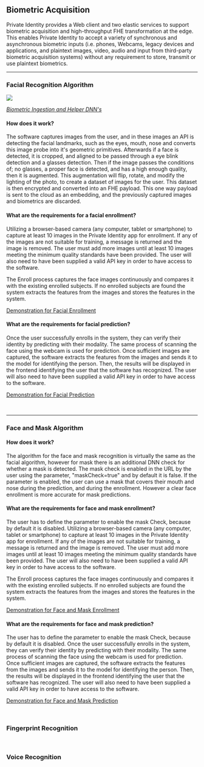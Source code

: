 ## Biometric Acquisition

Private Identity provides a Web client and two elastic services to support biometric acquisition and high-throughput FHE transformation at the edge. This enables Private Identity to accept a variety of synchronous and asynchronous biometric inputs (i.e. phones, Webcams, legacy devices and applications, and plaintext images, video, audio and input from third-party biometric acquisition systems) without any requirement to store, transmit or use plaintext biometrics.

***

### Facial Recognition Algorithm

![](https://github.com/openinfer/PrivateIdentity/blob/master/images/White%20Paper%20(8).png)

[_Biometric Ingestion and Helper DNN's_](https://github.com/openinfer/PrivateIdentity/wiki/Biometric-Ingestion-and-Helper-DNNs)

#### How does it work?



The software captures images from the user, and in these images an API is detecting the facial landmarks, such as the eyes, mouth, nose and converts this image probe into it's geometric primitives. Afterwards if a face is detected, it is cropped, and aligned to be passed through a eye blink detection and a glasses detection. Then if the image passes the conditions of; no glasses, a proper face is detected, and has a high enough quality, then it is augmented. This augmentation will flip, rotate, and modify the lighting of the photo, to create a dataset of images for the user. This dataset is then encrypted and converted into an FHE payload. This one way payload is sent to the cloud as an embedding, and the previously captured images and biometrics are discarded. 

#### What are the requirements for a facial enrollment?

Utilizing a browser-based camera (any computer, tablet or smartphone) to capture at least 10 images in the Private Identity app for enrollment. If any of the images are not suitable for training, a message is returned and the image is removed. The user must add more images until at least 10 images meeting the minimum quality standards have been provided. The user will also need to have been supplied a valid API key in order to have access to the software.

The Enroll process captures the face images continuously and compares it with the existing enrolled subjects. If no enrolled subjects are found the system extracts the features from the images and stores the features in the system.

[Demonstration for Facial Enrollment](https://youtu.be/_MxgytMoMus)

#### What are the requirements for facial prediction?

Once the user successfully enrolls in the system, they can verify their identity by predicting with their modality. The same process of scanning the face using the webcam is used for prediction. Once sufficient images are captured, the software extracts the features from the images and sends it to the model for identifying the person. Then, the results will be displayed in the frontend identifying the user that the software has recognized. The user will also need to have been supplied a valid API key in order to have access to the software.

[Demonstration for Facial Prediction](https://youtu.be/lfaCKwHxgUM)

</br>

***

### Face and Mask Algorithm 

#### How does it work?

The algorithm for the face and mask recognition is virtually the same as the facial algorithm, however for mask there is an additional DNN check for whether a mask is detected. The mask check is enabled in the URL by the user using the parameter, "maskCheck=true" and by default it is false. If the parameter is enabled, the user can use a mask that covers their mouth and nose during the prediction, and during the enrollment. However a clear face enrollment is more accurate for mask predictions. 

#### What are the requirements for face and mask enrollment?

The user has to define the parameter to enable the mask Check, because by default it is disabled. Utilizing a browser-based camera (any computer, tablet or smartphone) to capture at least 10 images in the Private Identity app for enrollment. If any of the images are not suitable for training, a message is returned and the image is removed. The user must add more images until at least 10 images meeting the minimum quality standards have been provided. The user will also need to have been supplied a valid API key in order to have access to the software.

The Enroll process captures the face images continuously and compares it with the existing enrolled subjects. If no enrolled subjects are found the system extracts the features from the images and stores the features in the system.

[Demonstration for Face and Mask Enrollment](youtube.com)

#### What are the requirements for face and mask prediction?

The user has to define the parameter to enable the mask Check, because by default it is disabled. Once the user successfully enrolls in the system, they can verify their identity by predicting with their modality. The same process of scanning the face using the webcam is used for prediction. Once sufficient images are captured, the software extracts the features from the images and sends it to the model for identifying the person. Then, the results will be displayed in the frontend identifying the user that the software has recognized. The user will also need to have been supplied a valid API key in order to have access to the software.

[Demonstration for Face and Mask Prediction](youtube.com)

</br>

### Fingerprint Recognition
</br>

### Voice Recognition
</br>

